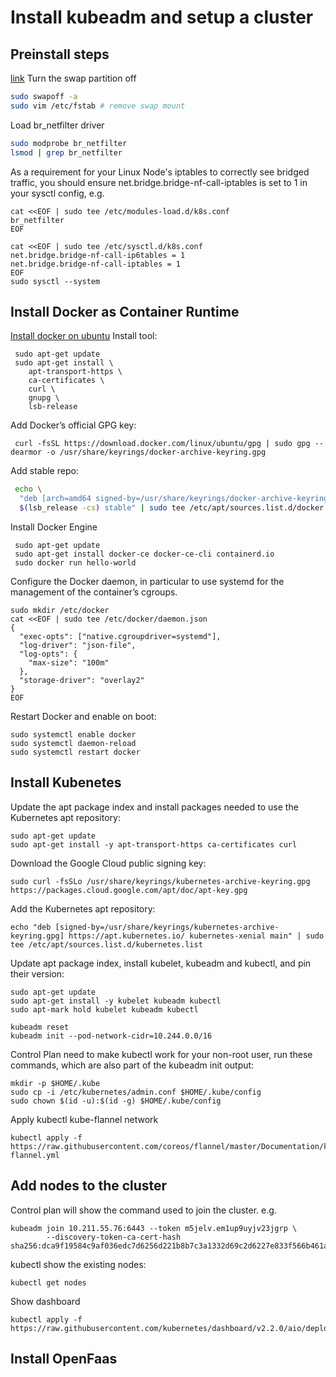 # Install kubeadm and setup a cluster
## Preinstall steps
[link](https://kubernetes.io/docs/setup/production-environment/tools/kubeadm/install-kubeadm/)
Turn the swap partition off
```bash
sudo swapoff -a
sudo vim /etc/fstab # remove swap mount
```

Load br_netfilter driver
```bash
sudo modprobe br_netfilter
lsmod | grep br_netfilter
```
As a requirement for your Linux Node's iptables to correctly see bridged traffic, you should ensure net.bridge.bridge-nf-call-iptables is set to 1 in your sysctl config, e.g.
```
cat <<EOF | sudo tee /etc/modules-load.d/k8s.conf
br_netfilter
EOF

cat <<EOF | sudo tee /etc/sysctl.d/k8s.conf
net.bridge.bridge-nf-call-ip6tables = 1
net.bridge.bridge-nf-call-iptables = 1
EOF
sudo sysctl --system
```

## Install Docker as Container Runtime
[Install docker on ubuntu](https://docs.docker.com/engine/install/ubuntu/)
Install tool:
```
 sudo apt-get update
 sudo apt-get install \
    apt-transport-https \
    ca-certificates \
    curl \
    gnupg \
    lsb-release
```
Add Docker’s official GPG key:
```
 curl -fsSL https://download.docker.com/linux/ubuntu/gpg | sudo gpg --dearmor -o /usr/share/keyrings/docker-archive-keyring.gpg
```

Add stable repo:
```bash
 echo \
  "deb [arch=amd64 signed-by=/usr/share/keyrings/docker-archive-keyring.gpg] https://download.docker.com/linux/ubuntu \
  $(lsb_release -cs) stable" | sudo tee /etc/apt/sources.list.d/docker.list > /dev/null
```
Install Docker Engine
```
 sudo apt-get update
 sudo apt-get install docker-ce docker-ce-cli containerd.io
 sudo docker run hello-world
```
Configure the Docker daemon, in particular to use systemd for the management of the container’s cgroups.
```
sudo mkdir /etc/docker
cat <<EOF | sudo tee /etc/docker/daemon.json
{
  "exec-opts": ["native.cgroupdriver=systemd"],
  "log-driver": "json-file",
  "log-opts": {
    "max-size": "100m"
  },
  "storage-driver": "overlay2"
}
EOF
```
Restart Docker and enable on boot:
```
sudo systemctl enable docker
sudo systemctl daemon-reload
sudo systemctl restart docker
```
## Install Kubenetes
Update the apt package index and install packages needed to use the Kubernetes apt repository:
```
sudo apt-get update
sudo apt-get install -y apt-transport-https ca-certificates curl
```
Download the Google Cloud public signing key:
```
sudo curl -fsSLo /usr/share/keyrings/kubernetes-archive-keyring.gpg https://packages.cloud.google.com/apt/doc/apt-key.gpg
```
Add the Kubernetes apt repository:
```
echo "deb [signed-by=/usr/share/keyrings/kubernetes-archive-keyring.gpg] https://apt.kubernetes.io/ kubernetes-xenial main" | sudo tee /etc/apt/sources.list.d/kubernetes.list
```
Update apt package index, install kubelet, kubeadm and kubectl, and pin their version:
```
sudo apt-get update
sudo apt-get install -y kubelet kubeadm kubectl
sudo apt-mark hold kubelet kubeadm kubectl
```

```
kubeadm reset
kubeadm init --pod-network-cidr=10.244.0.0/16
```

Control Plan need to make kubectl work for your non-root user, run these commands, which are also part of the kubeadm init output:
```
mkdir -p $HOME/.kube
sudo cp -i /etc/kubernetes/admin.conf $HOME/.kube/config
sudo chown $(id -u):$(id -g) $HOME/.kube/config
```
Apply kubectl kube-flannel network
```
kubectl apply -f https://raw.githubusercontent.com/coreos/flannel/master/Documentation/kube-flannel.yml
```

## Add nodes to the cluster
Control plan will show the command used to join the cluster. e.g.
```
kubeadm join 10.211.55.76:6443 --token m5jelv.em1up9uyjv23jgrp \
        --discovery-token-ca-cert-hash sha256:dca9f19584c9af036edc7d6256d221b8b7c3a1332d69c2d6227e833f566b461a
```

kubectl show the existing nodes:
```
kubectl get nodes
```
Show dashboard
```
kubectl apply -f https://raw.githubusercontent.com/kubernetes/dashboard/v2.2.0/aio/deploy/recommended.yaml
```

## Install OpenFaas
